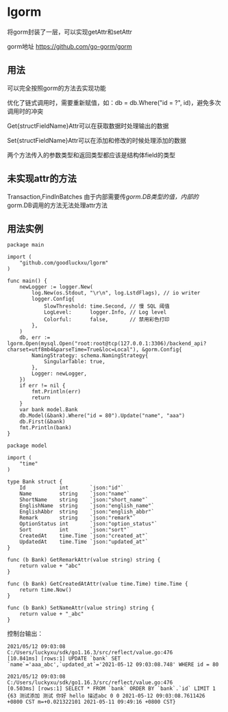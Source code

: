 # lgorm
将gorm封装了一层，可以实现getAttr和setAttr

gorm地址 https://github.com/go-gorm/gorm

## 用法
可以完全按照gorm的方法去实现功能

优化了链式调用时，需要重新赋值，如：db = db.Where("id = ?", id)，避免多次调用时的冲突

Get{structFieldName}Attr可以在获取数据时处理输出的数据

Set{structFieldName}Attr可以在添加和修改的时候处理添加的数据

两个方法传入的参数类型和返回类型都应该是结构体field的类型

## 未实现attr的方法
Transaction,FindInBatches 由于内部需要传*gorm.DB类型的值，内部的*gorm.DB调用的方法无法处理attr方法

## 用法实例
~~~
package main

import (
	"github.com/goodluckxu/lgorm"
)

func main() {
	newLogger := logger.New(
		log.New(os.Stdout, "\r\n", log.LstdFlags), // io writer
		logger.Config{
			SlowThreshold: time.Second, // 慢 SQL 阈值
			LogLevel:      logger.Info, // Log level
			Colorful:      false,       // 禁用彩色打印
		},
	)
	db, err := lgorm.Open(mysql.Open("root:root@tcp(127.0.0.1:3306)/backend_api?charset=utf8mb4&parseTime=True&loc=Local"), &gorm.Config{
		NamingStrategy: schema.NamingStrategy{
			SingularTable: true,
		},
		Logger: newLogger,
	})
	if err != nil {
		fmt.Println(err)
		return
	}
	var bank model.Bank
	db.Model(&bank).Where("id = 80").Update("name", "aaa")
	db.First(&bank)
	fmt.Println(bank)
}
~~~
~~~
package model

import (
	"time"
)

type Bank struct {
	Id           int       `json:"id"`
	Name         string    `json:"name"`
	ShortName    string    `json:"short_name"`
	EnglishName  string    `json:"english_name"`
	EnglishAbbr  string    `json:"english_abbr"`
	Remark       string    `json:"remark"`
	OptionStatus int       `json:"option_status"`
	Sort         int       `json:"sort"`
	CreatedAt    time.Time `json:"created_at"`
	UpdatedAt    time.Time `json:"updated_at"`
}

func (b Bank) GetRemarkAttr(value string) string {
	return value + "abc"
}

func (b Bank) GetCreatedAtAttr(value time.Time) time.Time {
	return time.Now()
}

func (b Bank) SetNameAttr(value string) string {
	return value + "_abc"
}
~~~
控制台输出：
~~~
2021/05/12 09:03:08 C:/Users/luckyxu/sdk/go1.16.3/src/reflect/value.go:476
[10.841ms] [rows:1] UPDATE `bank` SET `name`='aaa_abc',`updated_at`='2021-05-12 09:03:08.748' WHERE id = 80

2021/05/12 09:03:08 C:/Users/luckyxu/sdk/go1.16.3/src/reflect/value.go:476
[0.503ms] [rows:1] SELECT * FROM `bank` ORDER BY `bank`.`id` LIMIT 1
{63 测试添加 测试 你好 hello 描述abc 0 0 2021-05-12 09:03:08.7611426 +0800 CST m=+0.021322101 2021-05-11 09:49:16 +0800 CST}
~~~
